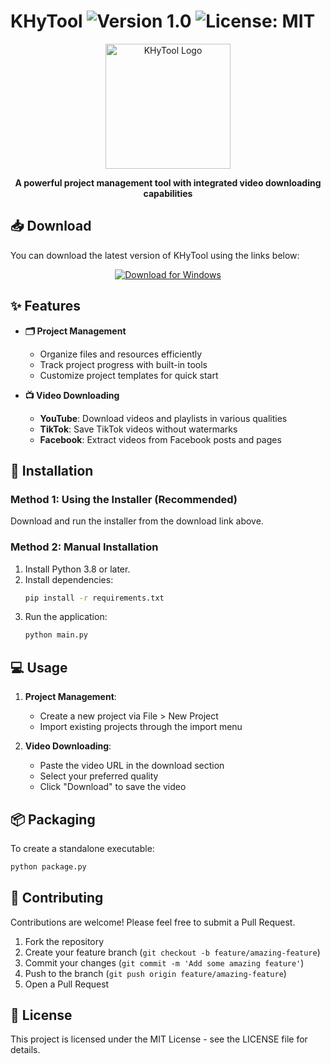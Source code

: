 # KHyTool <img src="https://img.shields.io/badge/Version-1.0-blue" alt="Version 1.0"> <img src="https://img.shields.io/badge/License-MIT-green" alt="License: MIT">

<p align="center">
  <!-- Consider adding your project logo here -->
  <img src="path/to/logo.png" alt="KHyTool Logo" width="200">
</p>

<p align="center">
  <b>A powerful project management tool with integrated video downloading capabilities</b>
</p>

## 📥 Download

You can download the latest version of KHyTool using the links below:

<p align="center">
  <a href="https://drive.google.com/file/d/1FZZT8hUOEaXFc70l191E3lFNUcxoQRZJ/view?usp=sharing">
    <img src="https://img.shields.io/badge/Download-Latest%20Version-brightgreen?style=for-the-badge&logo=windows" alt="Download for Windows">
  </a>
</p>

## ✨ Features

- **🗂️ Project Management**
  - Organize files and resources efficiently
  - Track project progress with built-in tools
  - Customize project templates for quick start

- **📺 Video Downloading**
  - **YouTube**: Download videos and playlists in various qualities
  - **TikTok**: Save TikTok videos without watermarks
  - **Facebook**: Extract videos from Facebook posts and pages

## 🚀 Installation

### Method 1: Using the Installer (Recommended)
Download and run the installer from the download link above.

### Method 2: Manual Installation
1. Install Python 3.8 or later.
2. Install dependencies:
   ```bash
   pip install -r requirements.txt
   ```
3. Run the application:
   ```bash
   python main.py
   ```

## 💻 Usage

1. **Project Management**:
   - Create a new project via File > New Project
   - Import existing projects through the import menu

2. **Video Downloading**:
   - Paste the video URL in the download section
   - Select your preferred quality
   - Click "Download" to save the video

## 📦 Packaging

To create a standalone executable:
```bash
python package.py
```

## 👥 Contributing

Contributions are welcome! Please feel free to submit a Pull Request.

1. Fork the repository
2. Create your feature branch (`git checkout -b feature/amazing-feature`)
3. Commit your changes (`git commit -m 'Add some amazing feature'`)
4. Push to the branch (`git push origin feature/amazing-feature`)
5. Open a Pull Request

## 📄 License

This project is licensed under the MIT License - see the LICENSE file for details.
